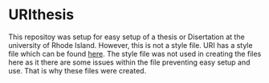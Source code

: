 # URIthesis

This repositoy was setup for easy setup of a thesis or Disertation at the university of Rhode Island. However, this is not a style file. URI has a style file which can be found [here](https://web.uri.edu/ecbe/thesisguide/step2/). The style file was not used in creating the files here as it there are some issues within the file preventing easy setup and use. That is why these files were created.
